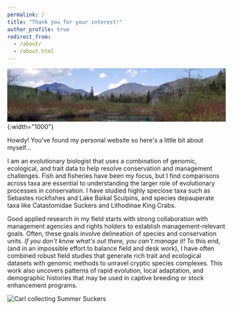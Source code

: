 ```yaml
---
permalink: /
title: "Thank you for your interest!"
author_profile: true
redirect_from: 
  - /about/
  - /about.html
---
```


![cool adirondack banner picture](/images/ADK_banner.jpg){:width="1000"}

Howdy! You've found my personal website so here's a little bit about myself...

I am an evolutionary biologist that uses a combination of genomic, ecological, and trait data to help resolve conservation and management challenges. Fish and fisheries have been my focus, but I find comparisons across taxa are essential to understanding the larger role of evolutionary processes in conservation. I have studied highly speciose taxa such as Sebastes rockfishes and Lake Baikal Sculpins, and species depauperate taxa like Catastomidae Suckers and Lithodinae King Crabs. 

Good applied research in my field starts with strong collaboration with management agencies and rights holders to establish management-relevant goals. Often, these goals involve delineation of species and conservation units. _If you don't know what's out there, you can't manage it!_ To this end, (and in an impossible effort to balance field and desk work), I have often combined robust field studies that generate rich trait and ecological datasets with genomic methods to unravel cryptic species complexes. This work also uncovers patterns of rapid evolution, local adaptation, and demographic histories that may be used in captive breeding or stock enhancement programs. 

![Carl collecting Summer Suckers](/images/carl-with-suckers.JPG)
